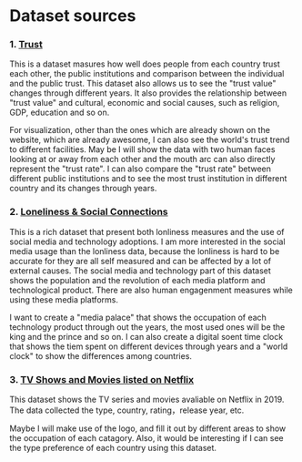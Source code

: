 # Dataset sources

### 1. [Trust](https://ourworldindata.org/trust)
This is a dataset masures how well does people from each country trust each other, the public institutions and comparison between the individual and the public trust. This dataset also allows us to see the "trust value" changes through different years. It also provides the relationship between "trust value" and cultural, economic and social causes, such as religion, GDP, education and so on.

For visualization, other than the ones which are already shown on the website, which are already awesome, I can also see the world's trust trend to different facilities. May be I will show the data with two human faces looking at or away from each other and the mouth arc can also directly represent the "trust rate". I can also compare the "trust rate" between different public institutions and to see the most trust institution in different country and its changes through years.

### 2. [Loneliness & Social Connections](https://ourworldindata.org/social-connections-and-loneliness)
This is a rich dataset that present both lonliness measures and the use of social media and technology adoptions. I am more interested in the social media usage than the lonliness data, because the lonliness is hard to be accurate for they are all self measured and can be affected by a lot of external causes. The social media and technology part of this dataset shows the population and the revolution of each media platform and technological product. There are also human engagenment measures while using these media platforms.

I want to create a "media palace" that shows the occupation of each technology product through out the years, the most used ones will be the king and the prince and so on. I can also create a digital soent time clock that shows the tiem spent on different devices through years and a "world  clock" to show the differences among countries.

### 3. [TV Shows and Movies listed on Netflix](https://www.kaggle.com/shivamb/netflix-shows)
This dataset shows the TV series and movies avaliable on Netflix in 2019. The data collected the type, country, rating，release year, etc.

Maybe I will make use of the logo, and fill it out by different areas to show the occupation of each catagory. Also, it would be interesting if I can see the type preference of each country using this dataset.
